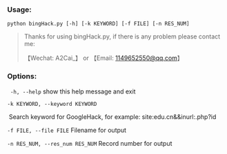 

### Usage:

`python bingHack.py [-h] [-k KEYWORD] [-f FILE] [-n RES_NUM]`

>  Thanks for using bingHack.py, if there is any problem please contact me: 
>
> 【Wechat: A2Cai_】 or 【Email: 1149652550@qq.com】

### Options:

` -h, --help`     show this help message and exit

`-k KEYWORD, --keyword KEYWORD`

​	Search keyword for GoogleHack, for example: site:edu.cn&&inurl:.php?id

`-f FILE, --file FILE`	 Filename for output

`-n RES_NUM, --res_num RES_NUM` 	Record number for output

